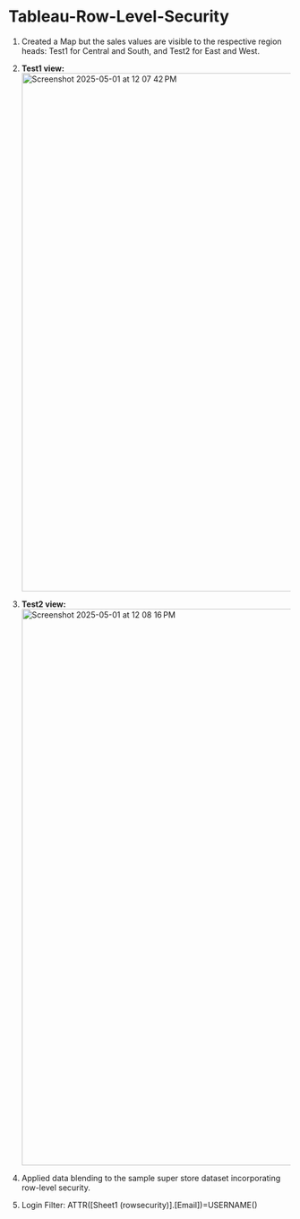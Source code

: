# Tableau-Row-Level-Security
1) Created a Map but the sales values are visible to the respective region heads: Test1 for Central and South, and Test2 for East and West.
2) **Test1 view:**
   <img width="924" alt="Screenshot 2025-05-01 at 12 07 42 PM" src="https://github.com/user-attachments/assets/13d1ffdf-3f7e-43e6-9c38-cc877180a63f" />
   
3) **Test2 view:**
   <img width="992" alt="Screenshot 2025-05-01 at 12 08 16 PM" src="https://github.com/user-attachments/assets/4da42a03-0673-47fd-add4-e4675e6284f1" />

4) Applied data blending to the sample super store dataset incorporating row-level security.
5) Login Filter: ATTR([Sheet1 (rowsecurity)].[Email])=USERNAME()
   
